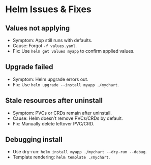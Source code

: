 # Helm Issues & Fixes

## Values not applying

- Symptom: App still runs with defaults.
- Cause: Forgot `-f values.yaml`.
- Fix: Use `helm get values myapp` to confirm applied values.

## Upgrade failed

- Symptom: Helm upgrade errors out.
- Fix: Use `helm upgrade --install myapp ./mychart`.

## Stale resources after uninstall

- Symptom: PVCs or CRDs remain after uninstall.
- Cause: Helm doesn’t remove PVCs/CRDs by default.
- Fix: Manually delete leftover PVC/CRD.

## Debugging install

- Use dry-run: `helm install myapp ./mychart --dry-run --debug`.
- Template rendering: `helm template ./mychart`.
